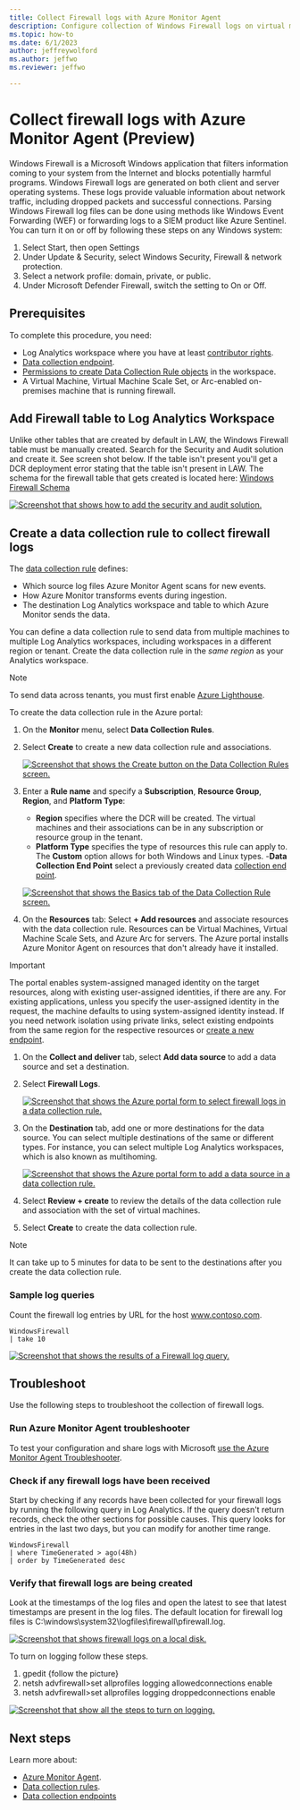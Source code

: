 ```yaml
---
title: Collect Firewall logs with Azure Monitor Agent
description: Configure collection of Windows Firewall logs on virtual machines with Azure Monitor Agent.
ms.topic: how-to
ms.date: 6/1/2023
author: jeffreywolford
ms.author: jeffwo
ms.reviewer: jeffwo

---
```


# Collect firewall logs with Azure Monitor Agent (Preview)
Windows Firewall is a Microsoft Windows application that filters information coming to your system from the Internet and blocks potentially harmful programs. Windows Firewall logs are generated on both client and server operating systems. These logs provide valuable information about network traffic, including dropped packets and successful connections. Parsing Windows Firewall log files can be done using methods like Windows Event Forwarding (WEF) or forwarding logs to a SIEM product like Azure Sentinel. You can turn it on or off by following these steps on any Windows system:
1. Select Start, then open Settings
1. Under Update & Security, select Windows Security, Firewall & network protection.
1. Select a network profile: domain, private, or public.
1. Under Microsoft Defender Firewall, switch the setting to On or Off.

## Prerequisites
To complete this procedure, you need: 
- Log Analytics workspace where you have at least [contributor rights](../logs/manage-access.md#azure-rbac).
- [Data collection endpoint](../essentials/data-collection-endpoint-overview.md#create-a-data-collection-endpoint).
- [Permissions to create Data Collection Rule objects](../essentials/data-collection-rule-overview.md) in the workspace.
- A Virtual Machine, Virtual Machine Scale Set, or Arc-enabled on-premises machine that is running firewall. 

## Add Firewall table to Log Analytics Workspace
Unlike other tables that are created by default in LAW, the Windows Firewall table must be manually created. Search for the Security and Audit solution and create it. See screen shot below. If the table isn't present you'll get a DCR deployment error stating that the table isn't present in LAW.  The schema for the firewall table that gets created is located here: [Windows Firewall Schema](/azure/azure-monitor/reference/tables/windowsfirewall.md)

[ ![Screenshot that shows how to add the security and audit solution.](media/data-collection-firewall-log/security-and-audit-solution.png) ](./media/data-collection-firewall-log/security-and-audit-solution.png#lightbox)

## Create a data collection rule to collect firewall logs
The [data collection rule](../essentials/data-collection-rule-overview.md) defines: 
- Which source log files Azure Monitor Agent scans for new events.
- How Azure Monitor transforms events during ingestion.
- The destination Log Analytics workspace and table to which Azure Monitor sends the data.

You can define a data collection rule to send data from multiple machines to multiple Log Analytics workspaces, including workspaces in a different region or tenant. Create the data collection rule in the *same region* as your Analytics workspace.

> [!NOTE]
> To send data across tenants, you must first enable [Azure Lighthouse](../../lighthouse/overview.md).

To create the data collection rule in the Azure portal:
1. On the **Monitor** menu, select **Data Collection Rules**.
1. Select **Create** to create a new data collection rule and associations.

    [ ![Screenshot that shows the Create button on the Data Collection Rules screen.](media/data-collection-firewall-log/data-collection-rules-updated.png) ](media/data-collection-firewall-log/data-collection-rules-updated.png#lightbox)
   
1. Enter a **Rule name** and specify a **Subscription**, **Resource Group**, **Region**, and **Platform Type**:
    - **Region** specifies where the DCR will be created. The virtual machines and their associations can be in any subscription or resource group in the tenant.
    - **Platform Type** specifies the type of resources this rule can apply to. The **Custom** option allows for both Windows and Linux types.
    -**Data Collection End Point** select a previously created data [collection end point](../essentials/data-collection-endpoint-overview.md).
      
    [ ![Screenshot that shows the Basics tab of the Data Collection Rule screen.](media/data-collection-firewall-log/data-collection-rule-basics-updated.png) ](media/data-collection-firewall-log/data-collection-rule-basics-updated.png#lightbox)
1. On the **Resources** tab: Select **+ Add resources** and associate resources with the data collection rule. Resources can be Virtual Machines, Virtual Machine Scale Sets, and Azure Arc for servers. The Azure portal installs Azure Monitor Agent on resources that don't already have it installed. 

> [!IMPORTANT]
> The portal enables system-assigned managed identity on the target resources, along with existing user-assigned
> identities, if there are any. For existing applications, unless you specify the user-assigned identity in the
> request, the machine defaults to using system-assigned identity instead. If you need network isolation using private
> links, select existing endpoints from the same region for the respective resources or [create a new endpoint](../essentials/data-collection-endpoint-overview.md).

1. On the **Collect and deliver** tab, select **Add data source** to add a data source and set a destination.
1. Select **Firewall Logs**.

    [ ![Screenshot that shows the Azure portal form to select firewall logs in a data collection rule.](media/data-collection-firewall-log/firewall-data-collection-rule.png)](media/data-collection-firewall-log/firewall-data-collection-rule.png#lightbox)

1. On the **Destination** tab, add one or more destinations for the data source. You can select multiple destinations of the same or different types. For instance, you can select multiple Log Analytics workspaces, which is also known as multihoming.

    [ ![Screenshot that shows the Azure portal form to add a data source in a data collection rule.](media/data-collection-firewall-log/data-collection-rule-destination.png) ](media/data-collection-firewall-log/data-collection-rule-destination.png#lightbox)

1. Select **Review + create** to review the details of the data collection rule and association with the set of virtual machines.
1. Select **Create** to create the data collection rule.

> [!NOTE]
> It can take up to 5 minutes for data to be sent to the destinations after you create the data collection rule.


### Sample log queries

Count the firewall log entries by URL for the host www.contoso.com.
    
```kusto
WindowsFirewall 
| take 10
```

[ ![Screenshot that shows the results of a Firewall log query.](media/data-collection-firewall-log/law-query-results.png) ](media/data-collection-firewall-log/law-query-results.png#lightbox)

## Troubleshoot
Use the following steps to troubleshoot the collection of firewall logs. 

### Run Azure Monitor Agent troubleshooter
To test your configuration and share logs with Microsoft [use the Azure Monitor Agent Troubleshooter](use-azure-monitor-agent-troubleshooter.md).

### Check if any firewall logs have been received
Start by checking if any records have been collected for your firewall logs by running the following query in Log Analytics. If the query doesn't return records, check the other sections for possible causes. This query looks for entries in the last two days, but you can modify for another time range.

``` kusto
WindowsFirewall
| where TimeGenerated > ago(48h)
| order by TimeGenerated desc
```

### Verify that firewall logs are being created
Look at the timestamps of the log files and open the latest to see that latest timestamps are present in the log files. The default location for firewall log files is C:\windows\system32\logfiles\firewall\pfirewall.log.

[ ![Screenshot that shows firewall logs on a local disk.](media/data-collection-firewall-log/firewall-files-on-disk.png) ](media/data-collection-firewall-log/firewall-files-on-disk.png#lightbox)

To turn on logging follow these steps.
1. gpedit {follow the picture}​
2. netsh advfirewall>set allprofiles logging allowedconnections enable​
3. netsh advfirewall>set allprofiles logging droppedconnections enable​

[ ![Screenshot that show all the steps to turn on logging.](media/data-collection-firewall-log/turn-on-firewall-logging.png) ](media/data-collection-firewall-log/turn-on-firewall-logging.png#lightbox)

## Next steps
Learn more about: 
- [Azure Monitor Agent](azure-monitor-agent-overview.md).
- [Data collection rules](../essentials/data-collection-rule-overview.md).
- [Data collection endpoints](../essentials/data-collection-endpoint-overview.md)
